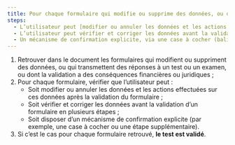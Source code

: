 ```yaml
---
title: Pour chaque formulaire qui modifie ou supprime des données, ou qui transmet des réponses à un test ou un examen, ou dont la validation a des conséquences financières ou juridiques, la saisie des données vérifie-t-elle une de ces conditions ?
steps:
  - L’utilisateur peut [modifier ou annuler les données et les actions effectuées](#modifier-ou-annuler-les-donnees-et-les-actions-effectues) sur ces données après la validation du formulaire ;
  - L’utilisateur peut vérifier et corriger les données avant la validation d’un formulaire en plusieurs étapes ;
  - Un mécanisme de confirmation explicite, via une case à cocher (balise `<input>` de type `checkbox` ou balise ayant un attribut WAI-ARIA `role="checkbox"`) ou une étape supplémentaire, est présent.
---
```


1. Retrouver dans le document les formulaires qui modifient ou suppriment des données, ou qui transmettent des réponses à un test ou un examen, ou dont la validation a des conséquences financières ou juridiques ;
2. Pour chaque formulaire, vérifier que l’utilisateur peut :
   - Soit modifier ou annuler les données et les actions effectuées sur ces données après la validation du formulaire ;
   - Soit vérifier et corriger les données avant la validation d’un formulaire en plusieurs étapes ;
   - Soit disposer d’un mécanisme de confirmation explicite (par exemple, une case à cocher ou une étape supplémentaire).
3. Si c’est le cas pour chaque formulaire retrouvé, **le test est validé**.
